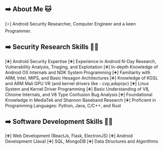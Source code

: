## ➡️ About Me 🐱

[⭐] Android Security Researcher, Computer Engineer and a keen Programmer.

## ➡️ Security Research Skills 🧠✨

[➕] Android Security Expertise
[➕] Experience in Android N-Day Research, Vulnerability Analysis, Triaging, and Exploitation
[➕] In-depth Knowledge of Android OS Internals and NDK System Programming
[➕] Familiarity with ARM, Intel, MIPS, and Basic Hexagon Architectures
[➕] Knowledge of KGSL and ARM Mali GPU VR (and kernel drivers like - cvp,adsprpc)
[➕] Linux System and Kernel Driver Programming
[➕] Basic Understanding of V8, Chrome Internals, and V8 Type Confusion Bug Analysis
[➕] Foundational Knowledge in MediaTek and Shannon Baseband Research
[➕] Proficient in Programming Languages: Python, Java, C/C++, and Rust

## ➡️ Software Development Skills 🧠✨

[➕] Web Development (ReactJs, Flask, ElectronJS)
[➕] Android Development (Java)
[➕] SQL, MongoDB
[➕] Data Structures and Algorithms
